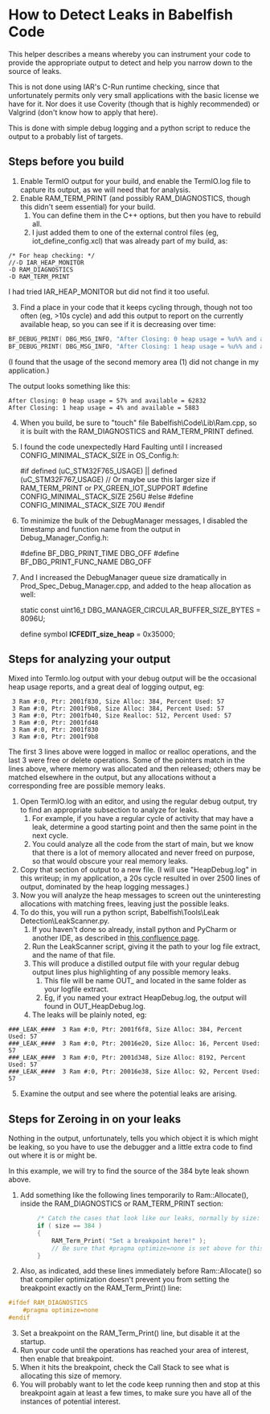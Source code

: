 # How to Detect Leaks in Babelfish Code

This helper describes a means whereby you can instrument your code to provide the appropriate output
to detect and help you narrow down to the source of leaks.

This is not done using IAR's C-Run runtime checking, since that unfortunately permits only very small
applications with the basic license we have for it.
Nor does it use Coverity (though that is highly recommended) or Valgrind (don't know how to apply that here).

This is done with simple debug logging and a python script to reduce the output to a probably list of targets.

## Steps before you build

1. Enable TermIO output for your build, and enable the TermIO.log file to capture its output, as we will need that for analysis.
2. Enable RAM_TERM_PRINT (and possibly RAM_DIAGNOSTICS, though this didn't seem essential) for your build.
   1. You can define them in the C++ options, but then you have to rebuild all.
   2. I just added them to one of the external control files (eg, iot_define_config.xcl) that was already part of my build, as:

```
/* For heap checking: */
//-D IAR_HEAP_MONITOR
-D RAM_DIAGNOSTICS
-D RAM_TERM_PRINT
```

I had tried IAR_HEAP_MONITOR but did not find it too useful.

3. Find a place in your code that it keeps cycling through, though not too often (eg, >10s cycle) and add this output to report on the currently available heap, so you can see if it is decreasing over time:

```C
BF_DEBUG_PRINT( DBG_MSG_INFO, "After Closing: 0 heap usage = %u%% and available = %zu", Ram::Used(0), Ram::Available(0) );
BF_DEBUG_PRINT( DBG_MSG_INFO, "After Closing: 1 heap usage = %u%% and available = %zu", Ram::Used(1), Ram::Available(1) );
```

(I found that the usage of the second memory area (1) did not change in my application.)

The output looks something like this:

    After Closing: 0 heap usage = 57% and available = 62832
    After Closing: 1 heap usage = 4% and available = 5883

4. When you build, be sure to "touch" file Babelfish\Code\Lib\Ram.cpp, so it is built with the RAM_DIAGNOSTICS and RAM_TERM_PRINT defined.
5. I found the code unexpectedly Hard Faulting until I increased CONFIG_MINIMAL_STACK_SIZE in OS_Config.h:

   #if defined (uC_STM32F765_USAGE) || defined (uC_STM32F767_USAGE)
      // Or maybe use this larger size if RAM_TERM_PRINT or PX_GREEN_IOT_SUPPORT
      #define CONFIG_MINIMAL_STACK_SIZE			256U
   #else
      #define CONFIG_MINIMAL_STACK_SIZE			70U
   #endif

6. To minimize the bulk of the DebugManager messages, I disabled the timestamp and function name from the output in Debug_Manager_Config.h:

   #define BF_DBG_PRINT_TIME           DBG_OFF
   #define BF_DBG_PRINT_FUNC_NAME      DBG_OFF

7. And I increased the DebugManager queue size dramatically in Prod_Spec_Debug_Manager.cpp, and added to the heap allocation as well:

   static const uint16_t DBG_MANAGER_CIRCULAR_BUFFER_SIZE_BYTES = 8096U;

   define symbol __ICFEDIT_size_heap__   = 0x35000;



## Steps for analyzing your output

Mixed into TermIo.log output with your debug output will be the occasional heap usage reports,
and a great deal of logging output, eg:

```
 3 Ram #:0, Ptr: 2001f830, Size Alloc: 384, Percent Used: 57
 3 Ram #:0, Ptr: 2001f9b8, Size Alloc: 384, Percent Used: 57
 3 Ram #:0, Ptr: 2001fb40, Size Realloc: 512, Percent Used: 57
 3 Ram #:0, Ptr: 2001fd48
 3 Ram #:0, Ptr: 2001f830
 3 Ram #:0, Ptr: 2001f9b8
```

The first 3 lines above were logged in malloc or realloc operations, 
and the last 3 were free or delete operations.
Some of the pointers match in the lines above, where memory was allocated
and then released; others may be matched elsewhere in the output, but
any allocations without a corresponding free are possible memory leaks.

1. Open TermIO.log with an editor, and using the regular debug output, try to find an appropriate subsection to analyze for leaks.
   1. For example, if you have a regular cycle of activity that may have a leak, determine a good starting point and then the same point in the next cycle.
   2. You could analyze all the code from the start of main, but we know that there is a lot of memory allocated and never freed on purpose, so that would obscure your real memory leaks.
2. Copy that section of output to a new file. (I will use "HeapDebug.log" in this writeup; 
in my application, a 20s cycle resulted in over 2500 lines of output, 
dominated by the heap logging messages.)
3. Now you will analyze the heap messages to screen out the uninteresting allocations with matching frees, leaving just the possible leaks.
4. To do this, you will run a python script, Babelfish\Tools\Leak Detection\LeakScanner.py.
   1. If you haven't done so already, install python and PyCharm or another IDE, as described in [this confluence page](https://confluence-prod.tcc.etn.com/display/LTK/Installation+of+Python+and+PyCharm+for+PyTest+on+Windows).
   2. Run the LeakScanner script, giving it the path to your log file extract, and the name of that file.
   3. This will produce a distilled output file with your regular debug output lines plus highlighting of any possible memory leaks.
      1. This file will be name OUT_<logfilename> and located in the same folder as your logfile extract.
      2. Eg, if you named your extract HeapDebug.log, the output will found in OUT_HeapDebug.log.
   4. The leaks will be plainly noted, eg:

```
###_LEAK_####  3 Ram #:0, Ptr: 2001f6f8, Size Alloc: 384, Percent Used: 57
###_LEAK_####  3 Ram #:0, Ptr: 20016e20, Size Alloc: 16, Percent Used: 57
###_LEAK_####  3 Ram #:0, Ptr: 2001d348, Size Alloc: 8192, Percent Used: 57
###_LEAK_####  3 Ram #:0, Ptr: 20016e38, Size Alloc: 92, Percent Used: 57
```

5. Examine the output and see where the potential leaks are arising.


## Steps for Zeroing in on your leaks

Nothing in the output, unfortunately, tells you which object it is which might be leaking, so you have to use the debugger and a little extra code to find out where it is or might be.

In this example, we will try to find the source of the 384 byte leak shown above.

1. Add something like the following lines temporarily to Ram::Allocate(), inside the RAM_DIAGNOSTICS or RAM_TERM_PRINT section:

```C
        /* Catch the cases that look like our leaks, normally by size: */
        if ( size == 384 )
        {
            RAM_Term_Print( "Set a breakpoint here!" );
            // Be sure that #pragma optimize=none is set above for this breakpoint to hit correctly, just on this case.
        }
```

2. Also, as indicated, add these lines immediately before Ram::Allocate() so that compiler optimization doesn't prevent you from setting the breakpoint exactly on the RAM_Term_Print() line:

```C
#ifdef RAM_DIAGNOSTICS
    #pragma optimize=none
#endif
```

3. Set a breakpoint on the RAM_Term_Print() line, but disable it at the startup.
4. Run your code until the operations has reached your area of interest, then enable that breakpoint.
5. When it hits the breakpoint, check the Call Stack to see what is allocating this size of memory.
6. You will probably want to let the code keep running then and stop at this breakpoint again at least a few times, to make sure you have all of the instances of potential interest.

